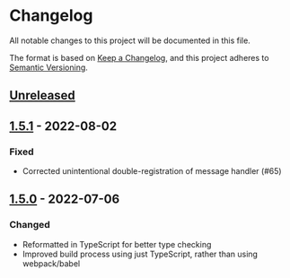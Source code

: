 # Changelog
All notable changes to this project will be documented in this file.

The format is based on [Keep a Changelog](https://keepachangelog.com/en/1.0.0/),
and this project adheres to [Semantic Versioning](https://semver.org/spec/v2.0.0.html).

## [Unreleased]

## [1.5.1] - 2022-08-02
### Fixed
- Corrected unintentional double-registration of message handler (#65)

## [1.5.0] - 2022-07-06
### Changed
- Reformatted in TypeScript for better type checking
- Improved build process using just TypeScript, rather than using webpack/babel 

[Unreleased]: https://github.com/fanout/reconnecting-eventsource/compare/v1.5.1...HEAD
[1.5.1]: https://github.com/fanout/reconnecting-eventsource/compare/v1.5.1...v1.5.0
[1.5.0]: https://github.com/fanout/reconnecting-eventsource/tag/v1.5.0

